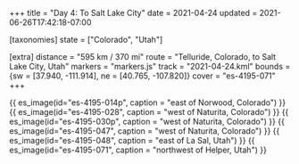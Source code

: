 +++
title = "Day 4: To Salt Lake City"
date = 2021-04-24
updated = 2021-06-26T17:42:18-07:00

[taxonomies]
state = ["Colorado", "Utah"]

[extra]
distance = "595 km / 370 mi"
route = "Telluride, Colorado, to Salt Lake City, Utah"
markers = "markers.js"
track = "2021-04-24.kml"
bounds = {sw = [37.940, -111.914], ne = [40.765, -107.820]}
cover = "es-4195-071"
+++

<!-- more -->

{{ es_image(id="es-4195-014p", caption = "east of Norwood, Colorado") }}
{{ es_image(id="es-4195-028", caption = "west of Naturita, Colorado") }}
{{ es_image(id="es-4195-030p", caption = "west of Naturita, Colorado") }}
{{ es_image(id="es-4195-047", caption = "west of Naturita, Colorado") }}
{{ es_image(id="es-4195-048", caption = "east of La Sal, Utah") }}
{{ es_image(id="es-4195-071", caption = "northwest of Helper, Utah") }}
